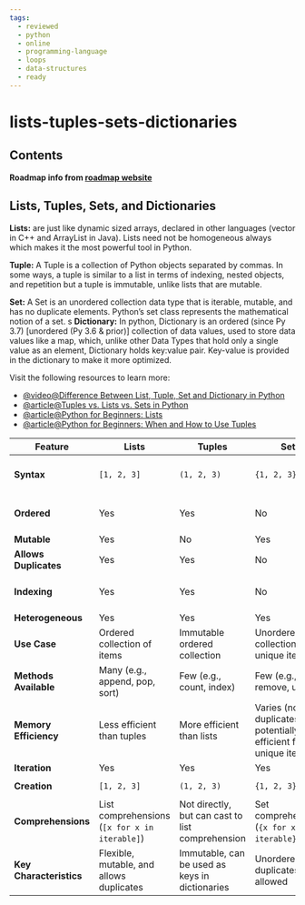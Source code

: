 ```yaml
---
tags:
  - reviewed
  - python
  - online
  - programming-language
  - loops
  - data-structures
  - ready
---
```


# lists-tuples-sets-dictionaries

## Contents

__Roadmap info from [roadmap website](https://roadmap.sh/python/python-basics/lists-tuples-sets-dictionaries)__

## Lists, Tuples, Sets, and Dictionaries

__Lists:__ are just like dynamic sized arrays, declared in other languages (vector in C++ and ArrayList in Java). Lists need not be homogeneous always which makes it the most powerful tool in Python.

__Tuple:__ A Tuple is a collection of Python objects separated by commas. In some ways, a tuple is similar to a list in terms of indexing, nested objects, and repetition but a tuple is immutable, unlike lists that are mutable.

__Set:__ A Set is an unordered collection data type that is iterable, mutable, and has no duplicate elements. Python’s set class represents the mathematical notion of a set.
s
__Dictionary:__ In python, Dictionary is an ordered (since Py 3.7) [unordered (Py 3.6 & prior)] collection of data values, used to store data values like a map, which, unlike other Data Types that hold only a single value as an element, Dictionary holds key:value pair. Key-value is provided in the dictionary to make it more optimized.

Visit the following resources to learn more:

- [@video@Difference Between List, Tuple, Set and Dictionary in Python](https://www.youtube.com/watch?v=n0krwG38SHI)
- [@article@Tuples vs. Lists vs. Sets in Python](https://jerrynsh.com/tuples-vs-lists-vs-sets-in-python/)
- [@article@Python for Beginners: Lists](https://thenewstack.io/python-for-beginners-lists/)
- [@article@Python for Beginners: When and How to Use Tuples](https://thenewstack.io/python-for-beginners-when-and-how-to-use-tuples/)

| Feature               | Lists                           | Tuples                         | Sets                            | Dictionaries                    |
|-----------------------|---------------------------------|--------------------------------|---------------------------------|---------------------------------|
| __Syntax__            | `[1, 2, 3]`                     | `(1, 2, 3)`                    | `{1, 2, 3}`                     | `{'key1': 'value1', 'key2': 'value2'}` |
| __Ordered__           | Yes                             | Yes                            | No                              | Yes (insertion order since Python 3.7) |
| __Mutable__           | Yes                             | No                             | Yes                             | Yes                             |
| __Allows Duplicates__ | Yes                             | Yes                            | No                              | Keys: No, Values: Yes           |
| __Indexing__          | Yes                             | Yes                            | No                              | Keys used for accessing values |
| __Heterogeneous__     | Yes                             | Yes                            | Yes                             | Yes                             |
| __Use Case__          | Ordered collection of items     | Immutable ordered collection   | Unordered collection of unique items | Collection of key-value pairs  |
| __Methods Available__ | Many (e.g., append, pop, sort)  | Few (e.g., count, index)       | Few (e.g., add, remove, union)  | Many (e.g., keys, values, items, get) |
| __Memory Efficiency__ | Less efficient than tuples      | More efficient than lists      | Varies (no duplicates, so potentially more efficient for unique items) | Depends on the size and hash function of keys |
| __Iteration__         | Yes                             | Yes                            | Yes                             | Yes                             |
| __Creation__          | `[1, 2, 3]`                     | `(1, 2, 3)`                    | `{1, 2, 3}`                     | `{'key': 'value'}`              |
| __Comprehensions__    | List comprehensions (`[x for x in iterable]`) | Not directly, but can cast to list comprehension | Set comprehensions (`{x for x in iterable}`) | Dictionary comprehensions (`{k: v for k, v in iterable}`) |
| __Key Characteristics__| Flexible, mutable, and allows duplicates | Immutable, can be used as keys in dictionaries | Unordered, no duplicates allowed | Maps unique keys to values      |
